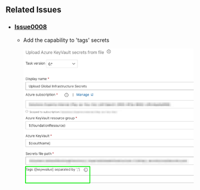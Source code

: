 ## Related Issues

- ### [Issue0008](https://github.com/expertasolutions/AzureKeyVaultExtension/issues/8)

  - Add the capability to 'tags' secrets

    ![Issue0008-01](_ReleaseNotes/Issue0008/Issue0008-01.png)
